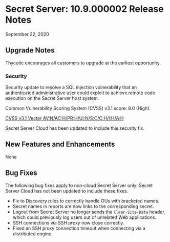 [title]: # (Secret Server Release Notes 10.9.000001)
[tags]: # (Release Notes)
[priority]: # (1000)
[display]: # (all)

# Secret Server: 10.9.000002 Release Notes

September 22, 2020

## Upgrade Notes

Thycotic encourages all customers to upgrade at the earliest opportunity. 

### Security

Security update to resolve a SQL injection vulnerability that an authenticated administrative user could exploit to achieve remote code execution on the Secret Server host system. 

Common Vulnerability Scoring System (CVSS) v3.1 score: 8.0 (High). 

[CVSS v3.1 Vector AV:N/AC:H/PR:H/UI:N/S:C/C:H/I:H/A:H](https://nvd.nist.gov/vuln-metrics/cvss/v3-calculator?vector=AV:N/AC:H/PR:H/UI:N/S:C/C:H/I:H/A:H&version=3.1)

Secret Server Cloud has been updated to include this security fix. 

## New Features and Enhancements

None

## Bug Fixes

The following bug fixes apply to non-cloud Secret Server only. Secret Server Cloud has not been updated to include these fixes. 

- Fix to Discovery rules to correctly handle OUs with bracketed names. 
- Secret names in reports are now links to the corresponding secret. 
- Logout from Secret Server no longer sends the `Clear-Site-Data` header, which could previously log users out of unrelated Web applications. 
- SSH connections via SSH proxy now close correctly. 
- Fixed an SSH proxy connection timeout when connecting via a distributed engine. 
